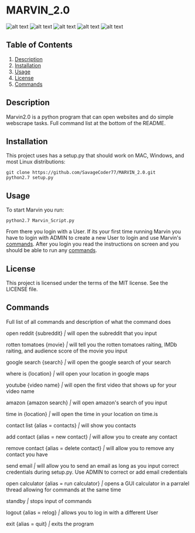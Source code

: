 # MARVIN_2.0
![alt text](https://img.shields.io/github/license/SavageCoder77/MARVIN_2.0.svg)
![alt text](https://img.shields.io/github/stars/SavageCoder77/MARVIN_2.0.svg)
![alt text](https://img.shields.io/github/forks/SavageCoder77/MARVIN_2.0.svg)
![alt text](https://img.shields.io/github/issues/SavageCoder77/MARVIN_2.0.svg)
![alt text](https://img.shields.io/badge/Marvin%20Version-0.0.3-brightgreen.svg)

## Table of Contents
1. [Description](#description)
2. [Installation](#installation)
3. [Usage](#usage)
4. [License](#license)
5. [Commands](#commands)

## Description
Marvin2.0 is a python program that can open websites and do simple webscrape tasks. Full command list at the bottom of the README.

## Installation
This project uses has a setup.py that should work on MAC, Windows, and most Linux distributions:
```
git clone https://github.com/SavageCoder77/MARVIN_2.0.git
python2.7 setup.py
```

## Usage
To start Marvin you run:
```
python2.7 Marvin_Script.py
```
From there you login with a User. If its your first time running Marvin you have to login with ADMIN to create a new User to login and use Marvin's [commands](#commands). After you login you read the instructions on screen and you should be able to run any [commands](#commands).

## License
This project is licensed under the terms of the MIT license. See the LICENSE file.

## Commands
Full list of all commands and description of what the command does


open reddit {subreddit} _|_ will open the subreddit that you input


rotten tomatoes {movie} _|_ will tell you the rotten tomatoes raiting, IMDb raiting, and audience score of the movie you input


google search {search}  _|_ will open the google search of your search


where is {location} _|_ will open your location in google maps


youtube {video name} _|_ will open the first video that shows up for your video name


amazon {amazon search}  _|_ will open amazon's search of you input


time in {location} _|_ will open the time in your location on time.is


contact list {alias = contacts} _|_  will show you contacts  


add contact {alias = new contact} _|_ will allow you to create any contact  


remove contact {alias = delete contact} _|_ will allow you to remove any contact you have


send email _|_ will allow you to send an email as long as you input correct credentials during setup.py. Use ADMIN to correct or add email credentials


open calculator {alias = run calculator} _|_ opens a GUI calculator in a parralel thread allowing for commands at the same time


standby _|_ stops input of commands


logout {alias = relog} _|_ allows you to log in with a different User


exit {alias = quit} _|_ exits the program
